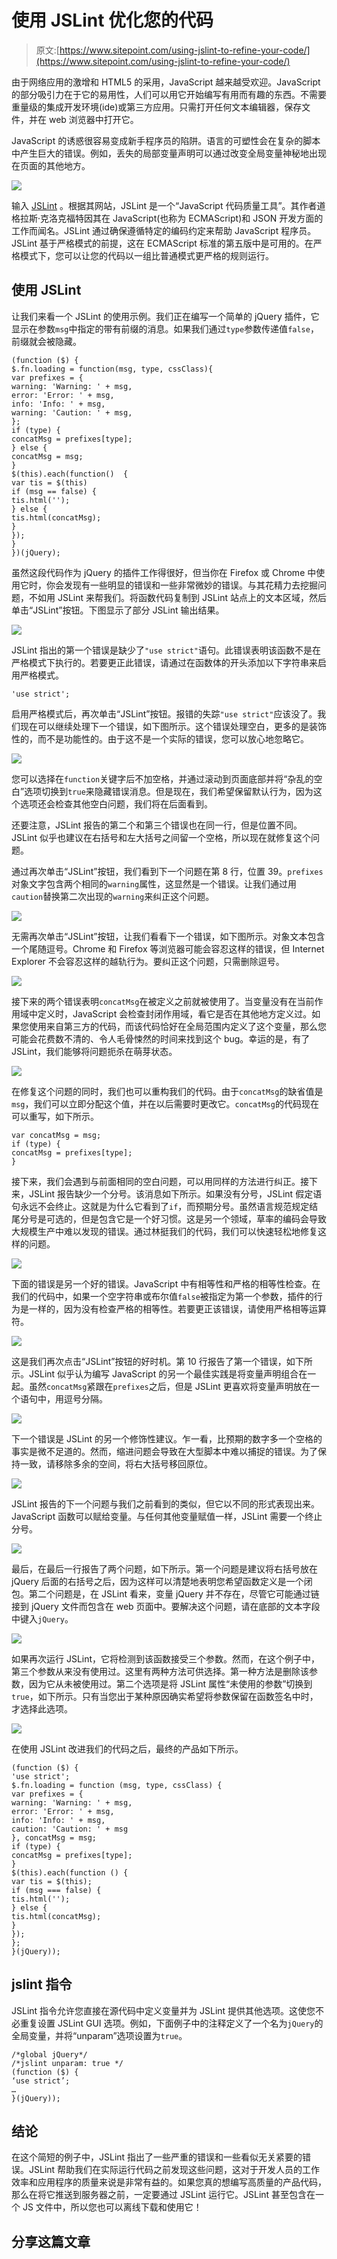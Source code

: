 # 使用 JSLint 优化您的代码

> 原文:[https://www.sitepoint.com/using-jslint-to-refine-your-code/](https://www.sitepoint.com/using-jslint-to-refine-your-code/)

由于网络应用的激增和 HTML5 的采用，JavaScript 越来越受欢迎。JavaScript 的部分吸引力在于它的易用性，人们可以用它开始编写有用而有趣的东西。不需要重量级的集成开发环境(ide)或第三方应用。只需打开任何文本编辑器，保存文件，并在 web 浏览器中打开它。

JavaScript 的诱惑很容易变成新手程序员的陷阱。语言的可塑性会在复杂的脚本中产生巨大的错误。例如，丢失的局部变量声明可以通过改变全局变量神秘地出现在页面的其他地方。

![](../Images/ea744244c8f91a4a95516571583e6ce2.png)

输入 [JSLint](http://jslint.com/) 。根据其网站，JSLint 是一个“JavaScript 代码质量工具”。其作者道格拉斯·克洛克福特因其在 JavaScript(也称为 ECMAScript)和 JSON 开发方面的工作而闻名。JSLint 通过确保遵循特定的编码约定来帮助 JavaScript 程序员。JSLint 基于严格模式的前提，这在 ECMAScript 标准的第五版中是可用的。在严格模式下，您可以让您的代码以一组比普通模式更严格的规则运行。

## 使用 JSLint

让我们来看一个 JSLint 的使用示例。我们正在编写一个简单的 jQuery 插件，它显示在参数`msg`中指定的带有前缀的消息。如果我们通过`type`参数传递值`false`，前缀就会被隐藏。

```
(function ($) {
$.fn.loading = function(msg, type, cssClass){
var prefixes = {
warning: 'Warning: ' + msg,
error: 'Error: ' + msg,
info: 'Info: ' + msg,
warning: 'Caution: ' + msg,
};
if (type) {
concatMsg = prefixes[type];
} else {
concatMsg = msg;
}
$(this).each(function()  {
var tis = $(this)
if (msg == false) {
tis.html('');
} else {
tis.html(concatMsg);
}
});
}
})(jQuery);
```

虽然这段代码作为 jQuery 的插件工作得很好，但当你在 Firefox 或 Chrome 中使用它时，你会发现有一些明显的错误和一些非常微妙的错误。与其花精力去挖掘问题，不如用 JSLint 来帮我们。将函数代码复制到 JSLint 站点上的文本区域，然后单击“JSLint”按钮。下图显示了部分 JSLint 输出结果。

![](../Images/ae6ae3391fdebf53f936ae8dc209c2c4.png)

JSLint 指出的第一个错误是缺少了`"use strict"`语句。此错误表明该函数不是在严格模式下执行的。若要更正此错误，请通过在函数体的开头添加以下字符串来启用严格模式。

```
'use strict';
```

启用严格模式后，再次单击“JSLint”按钮。报错的失踪`"use strict"`应该没了。我们现在可以继续处理下一个错误，如下图所示。这个错误处理空白，更多的是装饰性的，而不是功能性的。由于这不是一个实际的错误，您可以放心地忽略它。

![](../Images/fc67dc60f5bcea2d5ca4f01850aab33b.png)

您可以选择在`function`关键字后不加空格，并通过滚动到页面底部并将“杂乱的空白”选项切换到`true`来隐藏错误消息。但是现在，我们希望保留默认行为，因为这个选项还会检查其他空白问题，我们将在后面看到。

还要注意，JSLint 报告的第二个和第三个错误也在同一行，但是位置不同。JSLint 似乎也建议在右括号和左大括号之间留一个空格，所以现在就修复这个问题。

通过再次单击“JSLint”按钮，我们看到下一个问题在第 8 行，位置 39。`prefixes`对象文字包含两个相同的`warning`属性，这显然是一个错误。让我们通过用`caution`替换第二次出现的`warning`来纠正这个问题。

![](../Images/daa61fa5ec9474a234465c2bc350384c.png)

无需再次单击“JSLint”按钮，让我们看看下一个错误，如下图所示。对象文本包含一个尾随逗号。Chrome 和 Firefox 等浏览器可能会容忍这样的错误，但 Internet Explorer 不会容忍这样的越轨行为。要纠正这个问题，只需删除逗号。

![](../Images/b14d12c681da52f47deebd19c11c4e31.png)

接下来的两个错误表明`concatMsg`在被定义之前就被使用了。当变量没有在当前作用域中定义时，JavaScript 会检查封闭作用域，看它是否在其他地方定义过。如果您使用来自第三方的代码，而该代码恰好在全局范围内定义了这个变量，那么您可能会花费数不清的、令人毛骨悚然的时间来找到这个 bug。幸运的是，有了 JSLint，我们能够将问题扼杀在萌芽状态。

![](../Images/e3c2008a86b566242d3e809d744beeab.png)

在修复这个问题的同时，我们也可以重构我们的代码。由于`concatMsg`的缺省值是`msg`，我们可以立即分配这个值，并在以后需要时更改它。`concatMsg`的代码现在可以重写，如下所示。

```
var concatMsg = msg;
if (type) {
concatMsg = prefixes[type];
}
```

接下来，我们会遇到与前面相同的空白问题，可以用同样的方法进行纠正。接下来，JSLint 报告缺少一个分号。该消息如下所示。如果没有分号，JSLint 假定语句永远不会终止。这就是为什么它看到了`if`，而预期分号。虽然语言规范规定结尾分号是可选的，但是包含它是一个好习惯。这是另一个领域，草率的编码会导致大规模生产中难以发现的错误。通过林挺我们的代码，我们可以快速轻松地修复这样的问题。

![](../Images/b95b758b84fe47d2aa4d467d90d4d21d.png)

下面的错误是另一个好的错误。JavaScript 中有相等性和严格的相等性检查。在我们的代码中，如果一个空字符串或布尔值`false`被指定为第一个参数，插件的行为是一样的，因为没有检查严格的相等性。若要更正该错误，请使用严格相等运算符。

![](../Images/55df776fca9f75b1b893260427b6ca41.png)

这是我们再次点击“JSLint”按钮的好时机。第 10 行报告了第一个错误，如下所示。JSLint 似乎认为编写 JavaScript 的另一个最佳实践是将变量声明组合在一起。虽然`concatMsg`紧跟在`prefixes`之后，但是 JSLint 更喜欢将变量声明放在一个语句中，用逗号分隔。

![](../Images/8694f4cc6ae6c0702366ff99abb6ee47.png)

下一个错误是 JSLint 的另一个修饰性建议。乍一看，比预期的数字多一个空格的事实是微不足道的。然而，缩进问题会导致在大型脚本中难以捕捉的错误。为了保持一致，请移除多余的空间，将右大括号移回原位。

![](../Images/635401be5e9442e32ae334af0d80fc56.png)

JSLint 报告的下一个问题与我们之前看到的类似，但它以不同的形式表现出来。JavaScript 函数可以赋给变量。与任何其他变量赋值一样，JSLint 需要一个终止分号。

![](../Images/9321f758cd19c86e0093eb1c0158f171.png)

最后，在最后一行报告了两个问题，如下所示。第一个问题是建议将右括号放在 jQuery 后面的右括号之后，因为这样可以清楚地表明您希望函数定义是一个闭包。第二个问题是，在 JSLint 看来，变量 jQuery 并不存在，尽管它可能通过链接到 jQuery 文件而包含在 web 页面中。要解决这个问题，请在底部的文本字段中键入`jQuery`。

![](../Images/a32b012e5d07d9804838ac6d4deb8fe0.png)

如果再次运行 JSLint，它将检测到该函数接受三个参数。然而，在这个例子中，第三个参数从来没有使用过。这里有两种方法可供选择。第一种方法是删除该参数，因为它从未被使用过。第二个选项是将 JSLint 属性“未使用的参数”切换到`true`，如下所示。只有当您出于某种原因确实希望将参数保留在函数签名中时，才选择此选项。

![](../Images/7f11e4af6622757b261347e1ccd55fbe.png)

在使用 JSLint 改进我们的代码之后，最终的产品如下所示。

```
(function ($) {
'use strict';
$.fn.loading = function (msg, type, cssClass) {
var prefixes = {
warning: 'Warning: ' + msg,
error: 'Error: ' + msg,
info: 'Info: ' + msg,
caution: 'Caution: ' + msg
}, concatMsg = msg;
if (type) {
concatMsg = prefixes[type];
}
$(this).each(function () {
var tis = $(this);
if (msg === false) {
tis.html('');
} else {
tis.html(concatMsg);
}
});
};
}(jQuery));
```

## jslint 指令

JSLint 指令允许您直接在源代码中定义变量并为 JSLint 提供其他选项。这使您不必重复设置 JSLint GUI 选项。例如，下面例子中的注释定义了一个名为`jQuery`的全局变量，并将“unparam”选项设置为`true`。

```
/*global jQuery*/
/*jslint unparam: true */
(function ($) {
‘use strict’;
…
}(jQuery));
```

## 结论

在这个简短的例子中，JSLint 指出了一些严重的错误和一些看似无关紧要的错误。JSLint 帮助我们在实际运行代码之前发现这些问题，这对于开发人员的工作效率和应用程序的质量来说是非常有益的。如果您真的想编写高质量的产品代码，那么在将它推送到服务器之前，一定要通过 JSLint 运行它。JSLint 甚至包含在一个 JS 文件中，所以您也可以离线下载和使用它！

## 分享这篇文章